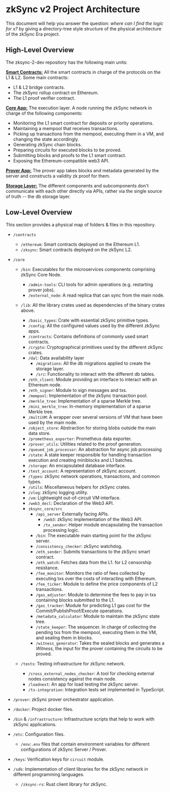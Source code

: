 # zkSync v2 Project Architecture

This document will help you answer the question: _where can I find the logic for x?_ by giving a directory-tree style
structure of the physical architecture of the zkSync Era project.

## High-Level Overview

The zksync-2-dev repository has the following main units:

<ins>**Smart Contracts:**</ins> All the smart contracts in charge of the protocols on the L1 & L2. Some main contracts:

- L1 & L2 bridge contracts.
- The zkSync rollup contract on Ethereum.
- The L1 proof verifier contract.

**<ins>Core App:**</ins> The execution layer. A node running the zkSync network in charge of the following components:

- Monitoring the L1 smart contract for deposits or priority operations.
- Maintaining a mempool that receives transactions.
- Picking up transactions from the mempool, executing them in a VM, and changing the state accordingly.
- Generating zkSync chain blocks.
- Preparing circuits for executed blocks to be proved.
- Submitting blocks and proofs to the L1 smart contract.
- Exposing the Ethereum-compatible web3 API.

**<ins>Prover App:**</ins> The prover app takes blocks and metadata generated by the server and constructs a validity zk
proof for them.

**<ins>Storage Layer:**</ins> The different components and subcomponents don't communicate with each other directly via
APIs, rather via the single source of truth -- the db storage layer.

## Low-Level Overview

This section provides a physical map of folders & files in this repository.

- `/contracts`

  - `/ethereum`: Smart contracts deployed on the Ethereum L1.
  - `/zksync`: Smart contracts deployed on the zkSync L2.

- `/core`

  - `/bin`: Executables for the microservices components comprising zkSync Core Node.

    - `/admin-tools`: CLI tools for admin operations (e.g. restarting prover jobs).
    - `/external_node`: A read replica that can sync from the main node.

  - `/lib`: All the library crates used as dependencies of the binary crates above.

    - `/basic_types`: Crate with essential zkSync primitive types.
    - `/config`: All the configured values used by the different zkSync apps.
    - `/contracts`: Contains definitions of commonly used smart contracts.
    - `/crypto`: Cryptographical primitives used by the different zkSync crates.
    - `/dal`: Data availability layer
      - `/migrations`: All the db migrations applied to create the storage layer.
      - `/src`: Functionality to interact with the different db tables.
    - `/eth_client`: Module providing an interface to interact with an Ethereum node.
    - `/eth_signer`: Module to sign messages and txs.
    - `/mempool`: Implementation of the zkSync transaction pool.
    - `/merkle_tree`: Implementation of a sparse Merkle tree.
    - `/mini_merkle_tree`: In-memory implementation of a sparse Merkle tree.
    - `/multiVM`: A wrapper over several versions of VM that have been used by the main node.
    - `/object_store`: Abstraction for storing blobs outside the main data store.
    - `/prometheus_exporter`: Prometheus data exporter.
    - `/prover_utils`: Utilities related to the proof generation.
    - `/queued_job_processor`: An abstraction for async job processing
    - `/state`: A state keeper responsible for handling transaction execution and creating miniblocks and L1 batches.
    - `/storage`: An encapsulated database interface.
    - `/test_account`: A representation of zkSync account.
    - `/types`: zkSync network operations, transactions, and common types.
    - `/utils`: Miscellaneous helpers for zkSync crates.
    - `/vlog`: zkSync logging utility.
    - `/vm`: Lightweight out-of-circuit VM interface.
    - `/web3_decl`: Declaration of the Web3 API.
    - `zksync_core/src`
      - `/api_server` Externally facing APIs.
        - `/web3`: zkSync implementation of the Web3 API.
        - `/tx_sender`: Helper module encapsulating the transaction processing logic.
      - `/bin`: The executable main starting point for the zkSync server.
      - `/consistency_checker`: zkSync watchdog.
      - `/eth_sender`: Submits transactions to the zkSync smart contract.
      - `/eth_watch`: Fetches data from the L1. for L2 censorship resistance.
      - `/fee_monitor`: Monitors the ratio of fees collected by executing txs over the costs of interacting with
        Ethereum.
      - `/fee_ticker`: Module to define the price components of L2 transactions.
      - `/gas_adjuster`: Module to determine the fees to pay in txs containing blocks submitted to the L1.
      - `/gas_tracker`: Module for predicting L1 gas cost for the Commit/PublishProof/Execute operations.
      - `/metadata_calculator`: Module to maintain the zkSync state tree.
      - `/state_keeper`: The sequencer. In charge of collecting the pending txs from the mempool, executing them in the
        VM, and sealing them in blocks.
      - `/witness_generator`: Takes the sealed blocks and generates a _Witness_, the input for the prover containing the
        circuits to be proved.

  - `/tests`: Testing infrastructure for zkSync network.
    - `/cross_external_nodes_checker`: A tool for checking external nodes consistency against the main node.
    - `/loadnext`: An app for load testing the zkSync server.
    - `/ts-integration`: Integration tests set implemented in TypeScript.

- `/prover`: zkSync prover orchestrator application.

- `/docker`: Project docker files.

- `/bin` & `/infrastructure`: Infrastructure scripts that help to work with zkSync applications.

- `/etc`: Configuration files.

  - `/env`:`.env` files that contain environment variables for different configurations of zkSync Server / Prover.

- `/keys`: Verification keys for `circuit` module.

- `/sdk`: Implementation of client libraries for the zkSync network in different programming languages.
  - `/zksync-rs`: Rust client library for zkSync.

